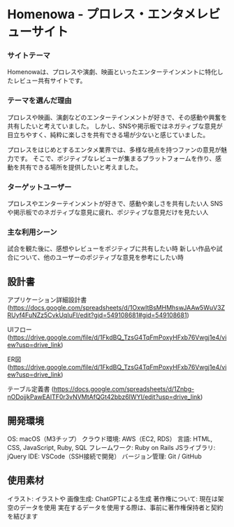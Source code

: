 # Homenowa - プロレス・エンタメレビューサイト

### サイトテーマ
Homenowaは、プロレスや演劇、映画といったエンターテインメントに特化したレビュー共有サイトです。

### テーマを選んだ理由
プロレスや映画、演劇などのエンターテインメントが好きで、その感動や興奮を共有したいと考えていました。
しかし、SNSや掲示板ではネガティブな意見が目立ちやすく、純粋に楽しさを共有できる場が少ないと感じていました。

プロレスをはじめとするエンタメ業界では、多様な視点を持つファンの意見が魅力です。
そこで、ポジティブなレビューが集まるプラットフォームを作り、感動を共有できる場所を提供したいと考えました。

### ターゲットユーザー
プロレスやエンターテインメントが好きで、感動や楽しさを共有したい人
SNSや掲示板でのネガティブな意見に疲れ、ポジティブな意見だけを見たい人

### 主な利用シーン
試合を観た後に、感想やレビューをポジティブに共有したい時
新しい作品や試合について、他のユーザーのポジティブな意見を参考にしたい時

## 設計書
アプリケーション詳細設計書
(https://docs.google.com/spreadsheets/d/1OxwItBsMHMhswJAAw5WuV3ZRUyf4FuNZz5CvkUqIuFI/edit?gid=549108681#gid=549108681)

UIフロー
(https://drive.google.com/file/d/1FkdBQ_TzsG4TqFmPoxyHFxb76Vwgj1e4/view?usp=drive_link)

ER図
(https://drive.google.com/file/d/1FkdBQ_TzsG4TqFmPoxyHFxb76Vwgj1e4/view?usp=drive_link)

テーブル定義書
(https://docs.google.com/spreadsheets/d/1Znbg-nODojjkPawEAlTF0r3vNVMtAfQGt42bbz6IWYI/edit?usp=drive_link)

## 開発環境
OS: macOS（M3チップ）
クラウド環境: AWS（EC2, RDS）
言語: HTML, CSS, JavaScript, Ruby, SQL
フレームワーク: Ruby on Rails
JSライブラリ: jQuery
IDE: VSCode（SSH接続で開発）
バージョン管理: Git / GitHub

## 使用素材
イラスト: イラストや
画像生成: ChatGPTによる生成
著作権について:
現在は架空のデータを使用
実在するデータを使用する際は、事前に著作権保持者と契約を結びます
